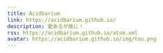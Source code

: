 ```yaml
---
title: Acidbarium
link: https://acidbarium.github.io/
description: 愛あるが故に！
rss: https://acidbarium.github.io/atom.xml
avatar: https://acidbarium.github.io/img/tou.png
---
```

